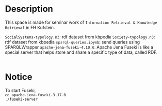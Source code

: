 Description
===========
This space is made for seminar work of `Information Retrieval & Knowledge Retrieval` in FH Kufstein.

`SocialSystems-typology.n3`: rdf dataset from kbpedia
`Society-typology.n3`: rdf dataset from kbpedia
`sparql-queries.ipynb`: send queries using SPARQLWrapper
`apache-jena-fuseki-4.10.0`: 
Apache Jena Fuseki is like a special server that helps store and share a specific type of data, called RDF. <br><br>

Notice
========
To start Fuseki,<br>
`cd apache-jena-fuseki-3.17.0`<br>
`./fuseki-server`